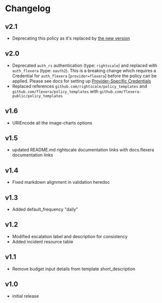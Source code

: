# Changelog

## v2.1

- Deprecating this policy as it's replaced by [the new version](../budget_v_actual_spend_report)

## v2.0

- Deprecated `auth_rs` authentication (type: `rightscale`) and replaced with `auth_flexera` (type: `oauth2`). This is a breaking change which requires a Credential for `auth_flexera` [`provider=flexera`] before the policy can be applied. Please see docs for setting up [Provider-Specific Credentials](https://docs.flexera.com/flexera/EN/Automation/ProviderCredentials.htm)
- Replaced references `github.com/rightscale/policy_templates` and `github.com/flexera/policy_templates` with `github.com/flexera-public/policy_templates`

## v1.6

- URIEncode all the image-charts options

## v1.5

- updated README.md rightscale documentation links with docs.flexera documentation links

## v1.4

- Fixed markdown alignment in validation heredoc

## v1.3

- Added default_frequency "daily"

## v1.2

- Modified escalation label and description for consistency
- Added incident resource table

## v1.1

- Remove budget input details from template short_description

## v1.0

- initial release
